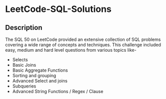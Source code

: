 # LeetCode-SQL-Solutions

## Description 
The SQL 50 on LeetCode provided an extensive collection of SQL problems covering a wide range of concepts and techniques.
This challenge included easy, medium and hard level questions from various topics like-
- Selects
- Basic Joins
- Basic Aggregate Functions
- Sorting and grouping
- Advanced Select and joins
- Subqueries
- Advanced String Functions / Regex / Clause


